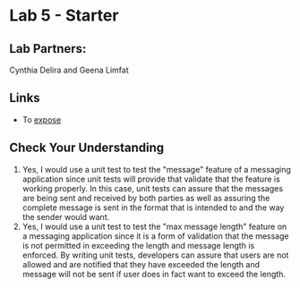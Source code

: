 # Lab 5 - Starter
## **Lab Partners:** 
Cynthia Delira and Geena Limfat

## Links
- To [expose](https://geenalimfat.github.io/Lab5_Starter/expose.html)

## Check Your Understanding
1. Yes, I would use a unit test to test the "message" feature of a messaging application since unit tests will provide that validate that the feature is working properly. In this case, unit tests can assure that the messages are being sent and received by both parties as well as assuring the complete message is sent in the format that is intended to and the way the sender would want.
2. Yes, I would use a unit test to test the "max message length" feature on a messaging application since it is a form of validation that the message is not permitted in exceeding the length and message length is enforced. By writing unit tests, developers can assure that users are not allowed and are notified that they have exceeded the length and message will not be sent if user does in fact want to exceed the length.